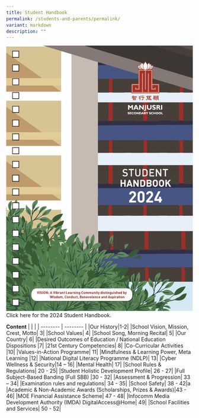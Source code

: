 ```yaml
---
title: Student Handbook
permalink: /students-and-parents/permalink/
variant: markdown
description: ""
---
```

![](/images/Students%20and%20Parents/Handbook/ManjsuriSec_HB24_Content_121652_Nov16_Page_001.jpg) Click here for the 2024 Student Handbook.

**Content**
| | | 
| -------- | -------- | 
|Our History|1-2|
|School Vision, Mission, Crest, Motto| 3|
|School Values| 4|
|School Song, Morning Recital| 5|
|Our Country| 6|
|Desired Outcomes of Education / National Education Dispositions |7|
|21st Century Competencies| 8|
|Co-Curricular Activities |10|
|Values-in-Action Programme| 11|
|Mindfulness & Learning Power, Meta Learning |12|
|National Digital Literacy Programme (NDLP)| 13|
|Cyber Wellness & Security|14 – 16|
|Mental Health| 17|
|School Rules & Regulations| 20 - 25|
|Student Holistic Development Profile| 26 - 27|
|Full Subject-Based Banding (Full SBB) |30 - 32|
|Assessment & Progression| 33 – 34|
|Examination rules and regulations| 34 - 35|
|School Safety| 38 - 42|a
|Academic & Non-Academic Awards (Scholarships, Prizes & Awards)|43 - 46|
|MOE Financial Assistance Scheme| 47 - 48|
|Infocomm Media Development Authority (IMDA) DigitalAccess@Home| 49|
|School Facilities and Services| 50 - 52|